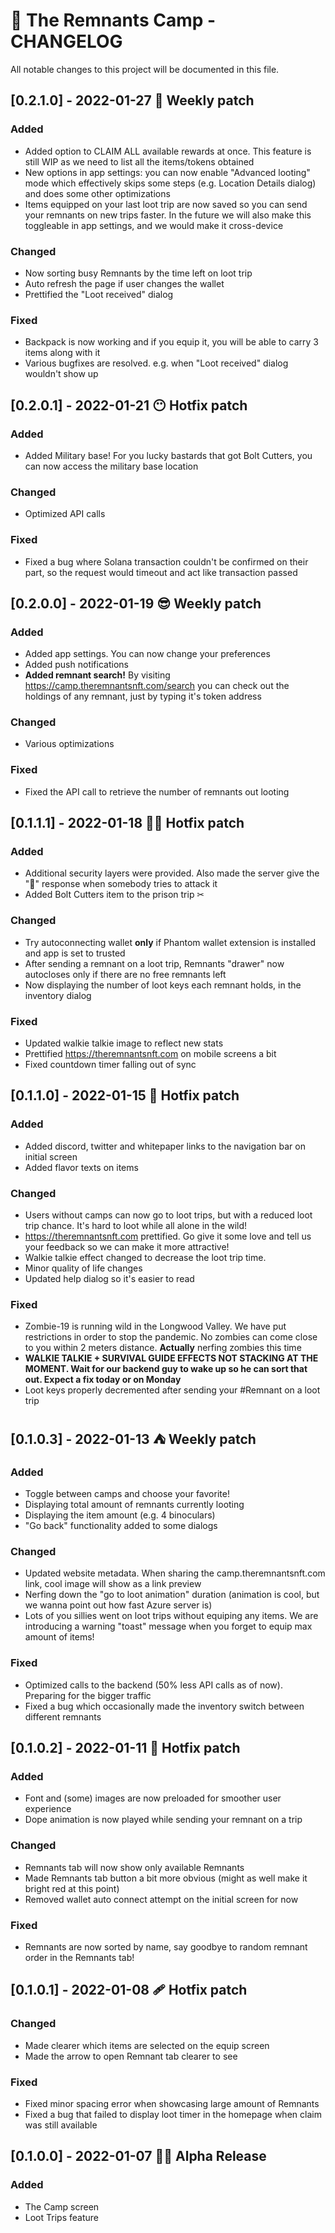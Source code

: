 # 📝 The Remnants Camp - CHANGELOG

All notable changes to this project will be documented in this file.

## [0.2.1.0] - 2022-01-27 🚀 Weekly patch

### Added

- Added option to CLAIM ALL available rewards at once. This feature is still WIP as we need to list all the items/tokens obtained
- New options in app settings: you can now enable "Advanced looting" mode which effectively skips some steps (e.g. Location Details dialog) and does some other optimizations
- Items equipped on your last loot trip are now saved so you can send your remnants on new trips faster. In the future we will also make this toggleable in app settings, and we would make it cross-device

### Changed

- Now sorting busy Remnants by the time left on loot trip
- Auto refresh the page if user changes the wallet
- Prettified the "Loot received" dialog

### Fixed

- Backpack is now working and if you equip it, you will be able to carry 3 items along with it
- Various bugfixes are resolved. e.g. when "Loot received" dialog wouldn't show up

## [0.2.0.1] - 2022-01-21 😶 Hotfix patch

### Added

- Added Military base! For you lucky bastards that got Bolt Cutters, you can now access the military base location

### Changed

- Optimized API calls

### Fixed

- Fixed a bug where Solana transaction couldn't be confirmed on their part, so the request would timeout and act like transaction passed

## [0.2.0.0] - 2022-01-19 😎 Weekly patch

### Added

- Added app settings. You can now change your preferences
- Added push notifications
- **Added remnant search!** By visiting https://camp.theremnantsnft.com/search you can check out the holdings of any remnant, just by typing it's token address

### Changed

- Various optimizations

### Fixed

- Fixed the API call to retrieve the number of remnants out looting

## [0.1.1.1] - 2022-01-18 👷‍♂️ Hotfix patch

### Added

- Additional security layers were provided. Also made the server give the "🖕" response when somebody tries to attack it
- Added Bolt Cutters item to the prison trip ✂

### Changed

- Try autoconnecting wallet **only** if Phantom wallet extension is installed and app is set to trusted
- After sending a remnant on a loot trip, Remnants "drawer" now autocloses only if there are no free remnants left
- Now displaying the number of loot keys each remnant holds, in the inventory dialog

### Fixed

- Updated walkie talkie image to reflect new stats
- Prettified https://theremnantsnft.com on mobile screens a bit
- Fixed countdown timer falling out of sync

## [0.1.1.0] - 2022-01-15 🚧 Hotfix patch

### Added

- Added discord, twitter and whitepaper links to the navigation bar on initial screen
- Added flavor texts on items

### Changed

- Users without camps can now go to loot trips, but with a reduced loot trip chance. It's hard to loot while all alone in the wild!
- https://theremnantsnft.com prettified. Go give it some love and tell us your feedback so we can make it more attractive!
- Walkie talkie effect changed to decrease the loot trip time.
- Minor quality of life changes
- Updated help dialog so it's easier to read

### Fixed

- Zombie-19 is running wild in the Longwood Valley. We have put restrictions in order to stop the pandemic. No zombies can come close to you within 2 meters distance. **Actually** nerfing zombies this time
- **WALKIE TALKIE + SURVIVAL GUIDE EFFECTS NOT STACKING AT THE MOMENT. Wait for our backend guy to wake up so he can sort that out. Expect a fix today or on Monday**
- Loot keys properly decremented after sending your #Remnant on a loot trip

## [0.1.0.3] - 2022-01-13 ⛺ Weekly patch

### Added

- Toggle between camps and choose your favorite!
- Displaying total amount of remnants currently looting
- Displaying the item amount (e.g. 4 binoculars)
- "Go back" functionality added to some dialogs

### Changed

- Updated website metadata. When sharing the camp.theremnantsnft.com link, cool image will show as a link preview
- Nerfing down the "go to loot animation" duration (animation is cool, but we wanna point out how fast Azure server is)
- Lots of you sillies went on loot trips without equiping any items. We are introducing a warning "toast" message when you forget to equip max amount of items!

### Fixed

- Optimized calls to the backend (50% less API calls as of now). Preparing for the bigger traffic
- Fixed a bug which occasionally made the inventory switch between different remnants

## [0.1.0.2] - 2022-01-11 🔨 Hotfix patch

### Added

- Font and (some) images are now preloaded for smoother user experience
- Dope animation is now played while sending your remnant on a trip

### Changed

- Remnants tab will now show only available Remnants
- Made Remnants tab button a bit more obvious (might as well make it bright red at this point)
- Removed wallet auto connect attempt on the initial screen for now

### Fixed

- Remnants are now sorted by name, say goodbye to random remnant order in the Remnants tab!

## [0.1.0.1] - 2022-01-08 🩹 Hotfix patch

### Changed

- Made clearer which items are selected on the equip screen
- Made the arrow to open Remnant tab clearer to see

### Fixed

- Fixed minor spacing error when showcasing large amount of Remnants
- Fixed a bug that failed to display loot timer in the homepage when claim was still available

## **[0.1.0.0]** - 2022-01-07 🐱‍👤 Alpha Release

### Added

- The Camp screen
- Loot Trips feature

